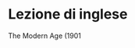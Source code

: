 # Lezione di inglese

The Modern Age  (1901
<!--stackedit_data:
eyJoaXN0b3J5IjpbMTg1ODQ1NTMyMV19
-->